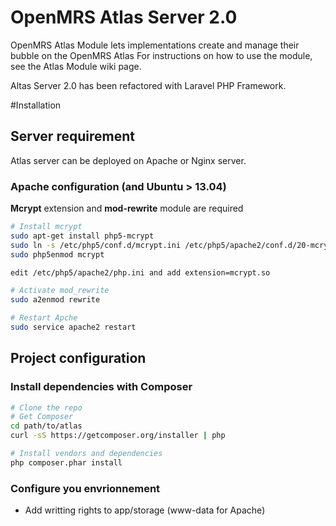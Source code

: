 OpenMRS Atlas Server 2.0
=====================

OpenMRS Atlas Module lets implementations create and manage their bubble on the OpenMRS Atlas
For instructions on how to use the module, see the Atlas Module wiki page.

Altas Server 2.0 has been refactored with Laravel PHP Framework.

#Installation
## Server requirement
Atlas server can be deployed on Apache or Nginx server. 
### Apache configuration (and Ubuntu > 13.04)
**Mcrypt** extension and **mod-rewrite** module are required
```sh
# Install mcrypt
sudo apt-get install php5-mcrypt
sudo ln -s /etc/php5/conf.d/mcrypt.ini /etc/php5/apache2/conf.d/20-mcrypt.ini
sudo php5enmod mcrypt

edit /etc/php5/apache2/php.ini and add extension=mcrypt.so

# Activate mod_rewrite
sudo a2enmod rewrite

# Restart Apche
sudo service apache2 restart
```
## Project configuration

### Install dependencies with Composer
```sh
# Clone the repo
# Get Composer
cd path/to/atlas
curl -sS https://getcomposer.org/installer | php

# Install vendors and dependencies
php composer.phar install
```

### Configure you envrionnement

- Add writting rights to app/storage (www-data for Apache)

